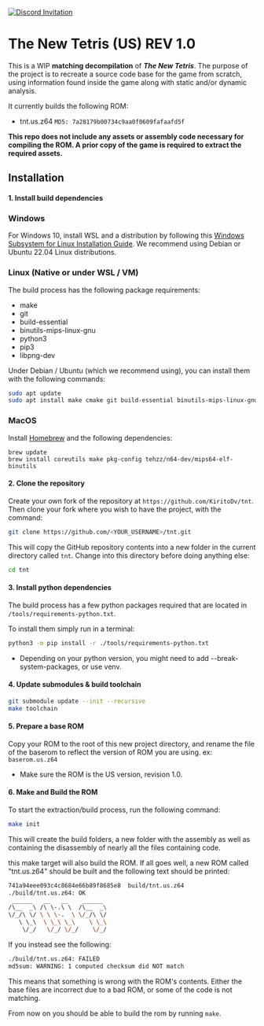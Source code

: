[![Discord Invitation](https://discordapp.com/api/guilds/1253909545466724373/widget.png?style=banner2 'The New Tetris - Decomp')](https://discord.gg/a4VmcwBCKM)

# The New Tetris (US) REV 1.0

This is a WIP **matching decompilation** of ***The New Tetris***. The purpose of the project is to recreate a source code base for the game from scratch, using information found inside the game along with static and/or dynamic analysis.

It currently builds the following ROM:

* tnt.us.z64 `MD5: 7a28179b00734c9aa0f0609fafaafd5f`

**This repo does not include any assets or assembly code necessary for compiling the ROM. A prior copy of the game is required to extract the required assets.**

## Installation

#### 1. Install build dependencies

### Windows

For Windows 10, install WSL and a distribution by following this
[Windows Subsystem for Linux Installation Guide](https://docs.microsoft.com/en-us/windows/wsl/install-win10).
We recommend using Debian or Ubuntu 22.04 Linux distributions.

### Linux (Native or under WSL / VM)

The build process has the following package requirements:

* make
* git
* build-essential
* binutils-mips-linux-gnu
* python3
* pip3
* libpng-dev

Under Debian / Ubuntu (which we recommend using), you can install them with the following commands:

```bash
sudo apt update
sudo apt install make cmake git build-essential binutils-mips-linux-gnu python3 python3-pip clang-format-14 clang-tidy
```

### MacOS

Install [Homebrew](https://brew.sh) and the following dependencies:
```
brew update
brew install coreutils make pkg-config tehzz/n64-dev/mips64-elf-binutils
```

#### 2. Clone the repository

Create your own fork of the repository at `https://github.com/KiritoDv/tnt`. Then clone your fork where you wish to have the project, with the command:

```bash
git clone https://github.com/<YOUR_USERNAME>/tnt.git
```

This will copy the GitHub repository contents into a new folder in the current directory called `tnt`. Change into this directory before doing anything else:

```bash
cd tnt
```

#### 3. Install python dependencies

The build process has a few python packages required that are located in `/tools/requirements-python.txt`.

To install them simply run in a terminal:

```bash
python3 -m pip install -r ./tools/requirements-python.txt
```
* Depending on your python version, you might need to add  --break-system-packages, or use venv.

#### 4. Update submodules & build toolchain

```bash
git submodule update --init --recursive
make toolchain
```

#### 5. Prepare a base ROM

Copy your ROM to the root of this new project directory, and rename the file of the baserom to reflect the version of ROM you are using. ex: `baserom.us.z64`
* Make sure the ROM is the US version, revision 1.0.

#### 6. Make and Build the ROM

To start the extraction/build process, run the following command:

```bash
make init
```
This will create the build folders, a new folder with the assembly as well as containing the disassembly of nearly all the files containing code.

this make target will also build the ROM. If all goes well, a new ROM called "tnt.us.z64" should be built and the following text should be printed:

```bash
741a94eee093c4c8684e66b89f8685e8  build/tnt.us.z64
./build/tnt.us.z64: OK
 ______   __   __    ______  
/\__  _\ /\ \-.\ \  /\__  _\ 
\/_/\ \/ \ \ \-.  \ \/_/\ \/ 
   \ \_\  \ \_\ \_\    \ \_\ 
    \/_/   \/_/ \/_/    \/_/     
```

If you instead see the following:

```bash
./build/tnt.us.z64: FAILED
md5sum: WARNING: 1 computed checksum did NOT match
```

This means that something is wrong with the ROM's contents. Either the base files are incorrect due to a bad ROM, or some of the code is not matching.

From now on you should be able to build the rom by running `make`.